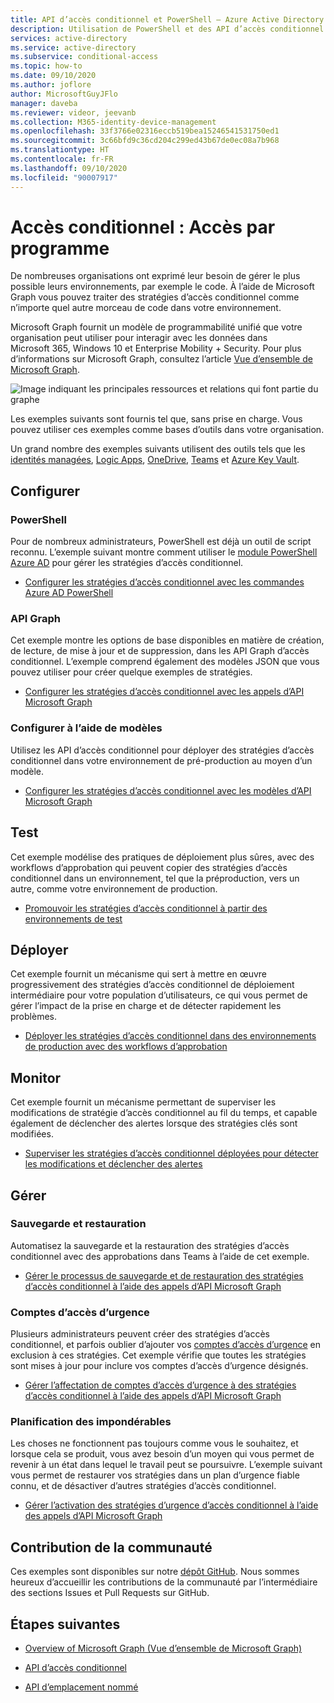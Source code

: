 ```yaml
---
title: API d’accès conditionnel et PowerShell – Azure Active Directory
description: Utilisation de PowerShell et des API d’accès conditionnel Azure AD pour gérer des stratégies telles que du code
services: active-directory
ms.service: active-directory
ms.subservice: conditional-access
ms.topic: how-to
ms.date: 09/10/2020
ms.author: joflore
author: MicrosoftGuyJFlo
manager: daveba
ms.reviewer: videor, jeevanb
ms.collection: M365-identity-device-management
ms.openlocfilehash: 33f3766e02316eccb519bea15246541531750ed1
ms.sourcegitcommit: 3c66bfd9c36cd204c299ed43b67de0ec08a7b968
ms.translationtype: HT
ms.contentlocale: fr-FR
ms.lasthandoff: 09/10/2020
ms.locfileid: "90007917"
---
```

# <a name="conditional-access-programmatic-access"></a>Accès conditionnel : Accès par programme

De nombreuses organisations ont exprimé leur besoin de gérer le plus possible leurs environnements, par exemple le code. À l’aide de Microsoft Graph vous pouvez traiter des stratégies d’accès conditionnel comme n’importe quel autre morceau de code dans votre environnement.

Microsoft Graph fournit un modèle de programmabilité unifié que votre organisation peut utiliser pour interagir avec les données dans Microsoft 365, Windows 10 et Enterprise Mobility + Security. Pour plus d’informations sur Microsoft Graph, consultez l’article [Vue d’ensemble de Microsoft Graph](/graph/overview).

![Image indiquant les principales ressources et relations qui font partie du graphe](./media/howto-conditional-access-apis/microsoft-graph.png)

Les exemples suivants sont fournis tel que, sans prise en charge. Vous pouvez utiliser ces exemples comme bases d’outils dans votre organisation. 

Un grand nombre des exemples suivants utilisent des outils tels que les [identités managées](../managed-identities-azure-resources/overview.md), [Logic Apps](../../logic-apps/logic-apps-overview.md), [OneDrive](https://www.microsoft.com/microsoft-365/onedrive/online-cloud-storage), [Teams](https://www.microsoft.com/microsoft-365/microsoft-teams/group-chat-software/) et [Azure Key Vault](../../key-vault/general/overview.md).

## <a name="configure"></a>Configurer

### <a name="powershell"></a>PowerShell

Pour de nombreux administrateurs, PowerShell est déjà un outil de script reconnu. L’exemple suivant montre comment utiliser le [module PowerShell Azure AD](https://www.powershellgallery.com/packages/AzureAD) pour gérer les stratégies d’accès conditionnel.

- [Configurer les stratégies d’accès conditionnel avec les commandes Azure AD PowerShell](https://github.com/Azure-Samples/azure-ad-conditional-access-apis/tree/main/01-configure/powershell)

### <a name="graph-api"></a>API Graph

Cet exemple montre les options de base disponibles en matière de création, de lecture, de mise à jour et de suppression, dans les API Graph d’accès conditionnel. L’exemple comprend également des modèles JSON que vous pouvez utiliser pour créer quelque exemples de stratégies.

- [Configurer les stratégies d’accès conditionnel avec les appels d’API Microsoft Graph](https://github.com/Azure-Samples/azure-ad-conditional-access-apis/tree/main/01-configure/graphapi)

### <a name="configure-using-templates"></a>Configurer à l’aide de modèles

Utilisez les API d’accès conditionnel pour déployer des stratégies d’accès conditionnel dans votre environnement de pré-production au moyen d’un modèle.

- [Configurer les stratégies d’accès conditionnel avec les modèles d’API Microsoft Graph](https://github.com/Azure-Samples/azure-ad-conditional-access-apis/tree/main/01-configure/templates)

## <a name="test"></a>Test

Cet exemple modélise des pratiques de déploiement plus sûres, avec des workflows d’approbation qui peuvent copier des stratégies d’accès conditionnel dans un environnement, tel que la préproduction, vers un autre, comme votre environnement de production.

- [Promouvoir les stratégies d’accès conditionnel à partir des environnements de test](https://github.com/Azure-Samples/azure-ad-conditional-access-apis/tree/main/02-test)

## <a name="deploy"></a>Déployer

Cet exemple fournit un mécanisme qui sert à mettre en œuvre progressivement des stratégies d’accès conditionnel de déploiement intermédiaire pour votre population d’utilisateurs, ce qui vous permet de gérer l’impact de la prise en charge et de détecter rapidement les problèmes.

- [Déployer les stratégies d’accès conditionnel dans des environnements de production avec des workflows d’approbation](https://github.com/Azure-Samples/azure-ad-conditional-access-apis/tree/main/03-deploy)

## <a name="monitor"></a>Monitor

Cet exemple fournit un mécanisme permettant de superviser les modifications de stratégie d’accès conditionnel au fil du temps, et capable également de déclencher des alertes lorsque des stratégies clés sont modifiées.

- [Superviser les stratégies d’accès conditionnel déployées pour détecter les modifications et déclencher des alertes](https://github.com/Azure-Samples/azure-ad-conditional-access-apis/tree/main/04-monitor)

## <a name="manage"></a>Gérer

### <a name="backup-and-restore"></a>Sauvegarde et restauration

Automatisez la sauvegarde et la restauration des stratégies d’accès conditionnel avec des approbations dans Teams à l’aide de cet exemple.

- [Gérer le processus de sauvegarde et de restauration des stratégies d’accès conditionnel à l’aide des appels d’API Microsoft Graph](https://github.com/Azure-Samples/azure-ad-conditional-access-apis/tree/main/05-manage/01-backup-restore)

### <a name="emergency-access-accounts"></a>Comptes d’accès d’urgence

Plusieurs administrateurs peuvent créer des stratégies d’accès conditionnel, et parfois oublier d’ajouter vos [comptes d’accès d’urgence](https://docs.microsoft.com/azure/active-directory/users-groups-roles/directory-emergency-access) en exclusion à ces stratégies. Cet exemple vérifie que toutes les stratégies sont mises à jour pour inclure vos comptes d’accès d’urgence désignés.

- [Gérer l’affectation de comptes d’accès d’urgence à des stratégies d’accès conditionnel à l’aide des appels d’API Microsoft Graph](https://github.com/Azure-Samples/azure-ad-conditional-access-apis/tree/main/05-manage/02-emergency-access)

### <a name="contingency-planning"></a>Planification des impondérables

Les choses ne fonctionnent pas toujours comme vous le souhaitez, et lorsque cela se produit, vous avez besoin d’un moyen qui vous permet de revenir à un état dans lequel le travail peut se poursuivre. L’exemple suivant vous permet de restaurer vos stratégies dans un plan d’urgence fiable connu, et de désactiver d’autres stratégies d’accès conditionnel.

- [Gérer l’activation des stratégies d’urgence d’accès conditionnel à l’aide des appels d’API Microsoft Graph](https://github.com/Azure-Samples/azure-ad-conditional-access-apis/tree/main/05-manage/03-contingency)

## <a name="community-contribution"></a>Contribution de la communauté

Ces exemples sont disponibles sur notre [dépôt GitHub](https://github.com/Azure-Samples/azure-ad-conditional-access-apis). Nous sommes heureux d’accueillir les contributions de la communauté par l’intermédiaire des sections Issues et Pull Requests sur GitHub.

## <a name="next-steps"></a>Étapes suivantes

- [Overview of Microsoft Graph (Vue d’ensemble de Microsoft Graph)](/graph/overview)

- [API d’accès conditionnel](/graph/api/resources/conditionalaccesspolicy?view=graph-rest-1.0)

- [API d’emplacement nommé](/graph/api/resources/namedlocation?view=graph-rest-1.0)

